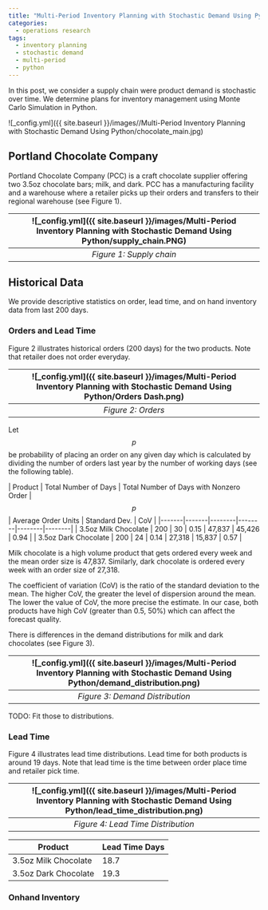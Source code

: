 ```yaml
---
title: "Multi-Period Inventory Planning with Stochastic Demand Using Python"
categories:
  - operations research
tags:
  - inventory planning
  - stochastic demand
  - multi-period
  - python
--- 
```


In this post, we consider a supply chain were product demand is stochastic over time. 
We determine plans for inventory management using Monte Carlo Simulation in
Python.
 
![_config.yml]({{ site.baseurl }}/images//Multi-Period Inventory Planning with Stochastic Demand Using Python/chocolate_main.jpg)

## Portland Chocolate Company

Portland Chocolate Company (PCC) is a craft chocolate 
supplier offering two 3.5oz chocolate bars; milk, and dark.
PCC has a manufacturing facility and a warehouse where a retailer picks up 
their orders and
transfers to their regional warehouse (see Figure 1). 

| ![_config.yml]({{ site.baseurl }}/images/Multi-Period Inventory Planning with Stochastic Demand Using Python/supply_chain.PNG) | 
|:--:| 
| *Figure 1: Supply chain* |

## Historical Data

We provide descriptive statistics on order, lead time, 
and on hand inventory data from last 200 days.

### Orders and Lead Time

Figure 2 illustrates historical orders (200 days) for
the two products. Note that retailer does not order everyday. 

| ![_config.yml]({{ site.baseurl }}/images/Multi-Period Inventory Planning with Stochastic Demand Using Python/Orders Dash.png) | 
|:--:| 
| *Figure 2: Orders* |

Let $$p$$ be probability of placing an order on any given day which
is calculated by dividing the number of 
orders last year by the number of working days (see the following table).

| Product | Total Number of Days | Total Number of Days with Nonzero Order | $$p$$ | Average Order Units | Standard Dev. | CoV |
|-------|-------|--------|--------|--------|--------|
| 3.5oz Milk Chocolate | 200 | 30 | 0.15 | 47,837 | 45,426 | 0.94 |
| 3.5oz Dark Chocolate | 200 | 24 | 0.14 | 27,318 | 15,837 | 0.57 |

Milk chocolate is a high volume product 
that gets ordered every week and the mean order size is 47,837. 
Similarly, dark chocolate is ordered every week with an order size of 27,318.

The coefficient of variation (CoV) is the ratio of the standard deviation to the mean. 
The higher CoV, 
the greater the level of dispersion around the mean. 
The lower the value of CoV, the more precise the estimate. 
In our case, both products have high CoV (greater than 0.5, 50%)
which can affect the forecast quality.

There is differences in the demand distributions for milk and dark chocolates 
(see Figure 3).

| ![_config.yml]({{ site.baseurl }}/images/Multi-Period Inventory Planning with Stochastic Demand Using Python/demand_distribution.png) | 
|:--:| 
| *Figure 3: Demand Distribution* |




TODO: Fit those to distributions.

### Lead Time

Figure 4 illustrates lead time distributions. 
Lead time for both products is around 19 days. 
Note that lead time is the time between order place time
and retailer pick time.

| ![_config.yml]({{ site.baseurl }}/images/Multi-Period Inventory Planning with Stochastic Demand Using Python/lead_time_distribution.png) | 
|:--:| 
| *Figure 4: Lead Time Distribution* |

| Product | Lead Time Days | 
|-------|-------|
| 3.5oz Milk Chocolate | 18.7 |
| 3.5oz Dark Chocolate | 19.3 | 


### Onhand Inventory




